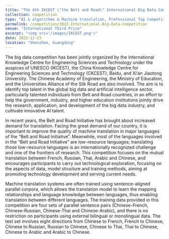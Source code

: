 ```yaml
---
title: "The 4th IKCEST \"the Belt and Road\" International Big Data Competition and the 8th Baidu & Xi'an Jiaotong University Big Data Competition"
collection: competition
type: "AI & algorithms & Machine translation, Professional Top Competition"
permalink: /competition/2022-International-Big-Data-Competition
venue: "International Third Prize"
excerpt: "<img src='/images/IKCEST.png'>"
date: 2022-12-23
location: "Shenzhen, Guangdong"
---
```


The big data competition has been jointly organized by the International Knowledge Centre for Engineering Sciences and Technology under the auspices of UNESCO (IKCEST), the China Knowledge Centre for Engineering Sciences and Technology (CKCEST), Baidu, and Xi’an Jiaotong University. The Chinese Academy of Engineering, the Ministry of Education, and the Universities Alliance of the Silk Road are also involved. The aim is to identify top talent in the global big data and artificial intelligence sector, particularly talented individuals from Belt and Road countries, in an effort to help the government, industry, and higher education institutions jointly drive the research, application, and development of the big data industry, and cultivate innovative AI talent.

In recent years, the Belt and Road Initiative has brought about increased demand for translation. Facing the great demand of our country, it is important to improve the quality of machine translation in major languages of the “Belt and Road Initiative”. Meanwhile, most of the languages involved in the “Belt and Road Initiative” are low-resource languages; translating those low-resource languages is an internationally recognized challenge and one of the frontiers of research. This competition focuses on the mutual translation between French, Russian, Thai, Arabic and Chinese, and encourages participants to carry out technological exploration, focusing on the aspects of data, model structure and training methods, aiming at promoting technology development and serving current needs.

Machine translation systems are often trained using sentence-aligned parallel corpora, which allows the translation model to learn the mapping relationships and language knowledge between languages, thus enabling translation between different languages. The training data provided in this competition are four sets of parallel sentence pairs (Chinese-French, Chinese-Russian, Chinese-Thai and Chinese-Arabic), and there is no restriction on participants using external bilingual or monolingual data. The test set involves eight directions from Chinese to French, French to Chinese, Chinese to Russian, Russian to Chinese, Chinese to Thai, Thai to Chinese, Chinese to Arabic and Arabic to Chinese.



